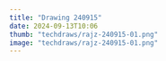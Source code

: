 ```yaml
---
title: "Drawing 240915"
date: 2024-09-13T10:06
thumb: "techdraws/rajz-240915-01.png"
image: "techdraws/rajz-240915-01.png"
---
```

